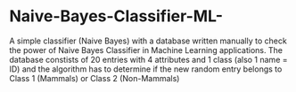 # Naive-Bayes-Classifier-ML-
A simple classifier (Naive Bayes) with a database written manually to check the power of Naive Bayes Classifier in Machine Learning applications.
The database constists of 20 entries with 4 attributes and 1 class (also 1 name = ID) and the algorithm has to determine if the new random entry
belongs to Class 1 (Mammals) or Class 2 (Non-Mammals)
